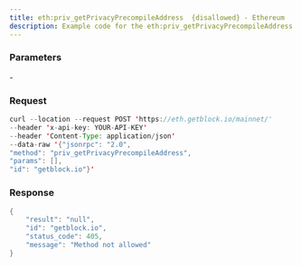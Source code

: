 ```yaml
---
title: eth:priv_getPrivacyPrecompileAddress  {disallowed} - Ethereum
description: Example code for the eth:priv_getPrivacyPrecompileAddress  {disallowed} json-rpc method. Сomplete guide on how to use eth:priv_getPrivacyPrecompileAddress  {disallowed} json-rpc in GetBlock.io Web3 documentation.
---
```


### Parameters


\-

### Request

``` java
curl --location --request POST 'https://eth.getblock.io/mainnet/' 
--header 'x-api-key: YOUR-API-KEY' 
--header 'Content-Type: application/json' 
--data-raw '{"jsonrpc": "2.0",
"method": "priv_getPrivacyPrecompileAddress",
"params": [],
"id": "getblock.io"}'
```

###  Response

``` java
{
    "result": "null",
    "id": "getblock.io",
    "status_code": 405,
    "message": "Method not allowed"
}
```

